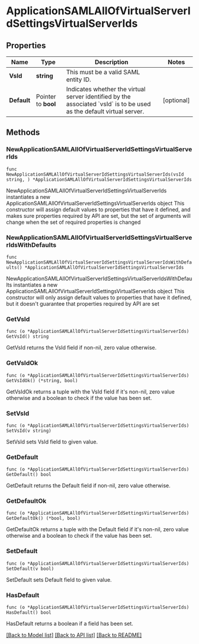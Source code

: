 # ApplicationSAMLAllOfVirtualServerIdSettingsVirtualServerIds

## Properties

Name | Type | Description | Notes
------------ | ------------- | ------------- | -------------
**VsId** | **string** | This must be a valid SAML entity ID. | 
**Default** | Pointer to **bool** | Indicates whether the virtual server identified by the associated &#x60;vsId&#x60; is to be used as the default virtual server. | [optional] 

## Methods

### NewApplicationSAMLAllOfVirtualServerIdSettingsVirtualServerIds

`func NewApplicationSAMLAllOfVirtualServerIdSettingsVirtualServerIds(vsId string, ) *ApplicationSAMLAllOfVirtualServerIdSettingsVirtualServerIds`

NewApplicationSAMLAllOfVirtualServerIdSettingsVirtualServerIds instantiates a new ApplicationSAMLAllOfVirtualServerIdSettingsVirtualServerIds object
This constructor will assign default values to properties that have it defined,
and makes sure properties required by API are set, but the set of arguments
will change when the set of required properties is changed

### NewApplicationSAMLAllOfVirtualServerIdSettingsVirtualServerIdsWithDefaults

`func NewApplicationSAMLAllOfVirtualServerIdSettingsVirtualServerIdsWithDefaults() *ApplicationSAMLAllOfVirtualServerIdSettingsVirtualServerIds`

NewApplicationSAMLAllOfVirtualServerIdSettingsVirtualServerIdsWithDefaults instantiates a new ApplicationSAMLAllOfVirtualServerIdSettingsVirtualServerIds object
This constructor will only assign default values to properties that have it defined,
but it doesn't guarantee that properties required by API are set

### GetVsId

`func (o *ApplicationSAMLAllOfVirtualServerIdSettingsVirtualServerIds) GetVsId() string`

GetVsId returns the VsId field if non-nil, zero value otherwise.

### GetVsIdOk

`func (o *ApplicationSAMLAllOfVirtualServerIdSettingsVirtualServerIds) GetVsIdOk() (*string, bool)`

GetVsIdOk returns a tuple with the VsId field if it's non-nil, zero value otherwise
and a boolean to check if the value has been set.

### SetVsId

`func (o *ApplicationSAMLAllOfVirtualServerIdSettingsVirtualServerIds) SetVsId(v string)`

SetVsId sets VsId field to given value.


### GetDefault

`func (o *ApplicationSAMLAllOfVirtualServerIdSettingsVirtualServerIds) GetDefault() bool`

GetDefault returns the Default field if non-nil, zero value otherwise.

### GetDefaultOk

`func (o *ApplicationSAMLAllOfVirtualServerIdSettingsVirtualServerIds) GetDefaultOk() (*bool, bool)`

GetDefaultOk returns a tuple with the Default field if it's non-nil, zero value otherwise
and a boolean to check if the value has been set.

### SetDefault

`func (o *ApplicationSAMLAllOfVirtualServerIdSettingsVirtualServerIds) SetDefault(v bool)`

SetDefault sets Default field to given value.

### HasDefault

`func (o *ApplicationSAMLAllOfVirtualServerIdSettingsVirtualServerIds) HasDefault() bool`

HasDefault returns a boolean if a field has been set.


[[Back to Model list]](../README.md#documentation-for-models) [[Back to API list]](../README.md#documentation-for-api-endpoints) [[Back to README]](../README.md)


